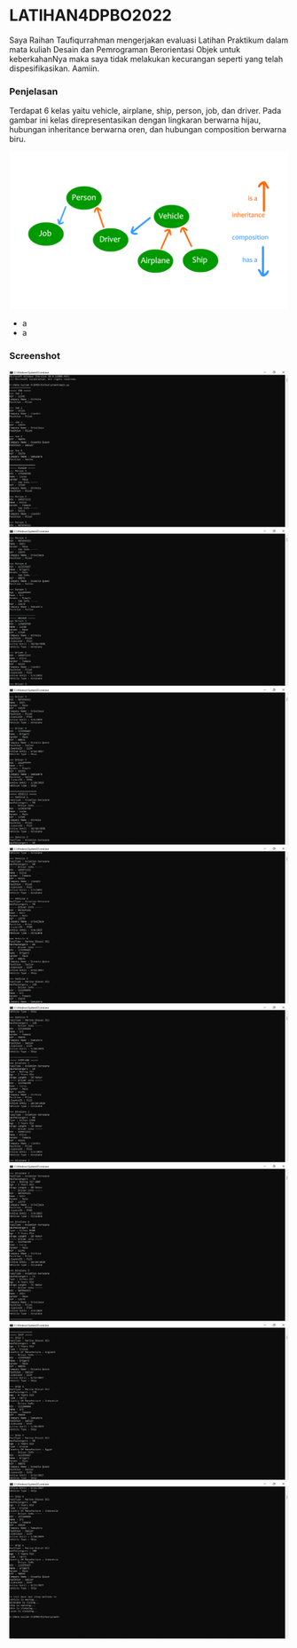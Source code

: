 # LATIHAN4DPBO2022

Saya Raihan Taufiqurrahman mengerjakan evaluasi Latihan Praktikum dalam mata kuliah Desain dan Pemrograman Berorientasi Objek untuk keberkahanNya maka saya tidak melakukan kecurangan seperti yang telah dispesifikasikan. Aamiin.

### Penjelasan
Terdapat 6 kelas yaitu vehicle, airplane, ship, person, job, dan driver. Pada gambar ini kelas direpresentasikan dengan lingkaran berwarna hijau, hubungan inheritance berwarna oren, dan hubungan composition berwarna biru.

![gambar_penjelasan](https://github.com/raihantaufiq/LATIHAN4DPBO2022/blob/main/Hubungan%20antar%20kelas.png?raw=true)

- a
- a


### Screenshot
![1](https://github.com/raihantaufiq/LATIHAN4DPBO2022/blob/main/Screenshot%20(1).png?raw=true)
![2](https://github.com/raihantaufiq/LATIHAN4DPBO2022/blob/main/Screenshot%20(2).png?raw=true)
![3](https://github.com/raihantaufiq/LATIHAN4DPBO2022/blob/main/Screenshot%20(3).png?raw=true)
![4](https://github.com/raihantaufiq/LATIHAN4DPBO2022/blob/main/Screenshot%20(4).png?raw=true)
![5](https://github.com/raihantaufiq/LATIHAN4DPBO2022/blob/main/Screenshot%20(5).png?raw=true)
![6](https://github.com/raihantaufiq/LATIHAN4DPBO2022/blob/main/Screenshot%20(6).png?raw=true)
![7](https://github.com/raihantaufiq/LATIHAN4DPBO2022/blob/main/Screenshot%20(7).png?raw=true)
![8](https://github.com/raihantaufiq/LATIHAN4DPBO2022/blob/main/Screenshot%20(8).png?raw=true)

